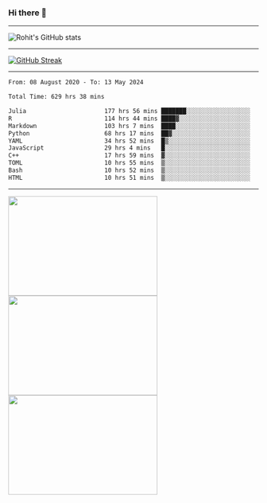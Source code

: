 ### Hi there 👋

<hr/>

![Rohit's GitHub stats](https://github-readme-stats.vercel.app/api?username=RohitRathore1&show_icons=true&theme=transparent)

<hr/>

[![GitHub Streak](http://github-readme-streak-stats.herokuapp.com?user=RohitRathore1&theme=dark&mode=weekly)](https://git.io/streak-stats)

<hr/>

<!--START_SECTION:waka-->

```txt
From: 08 August 2020 - To: 13 May 2024

Total Time: 629 hrs 38 mins

Julia                      177 hrs 56 mins ███████░░░░░░░░░░░░░░░░░░   28.26 %
R                          114 hrs 44 mins ████▓░░░░░░░░░░░░░░░░░░░░   18.22 %
Markdown                   103 hrs 7 mins  ████░░░░░░░░░░░░░░░░░░░░░   16.38 %
Python                     68 hrs 17 mins  ██▓░░░░░░░░░░░░░░░░░░░░░░   10.85 %
YAML                       34 hrs 52 mins  █▒░░░░░░░░░░░░░░░░░░░░░░░   05.54 %
JavaScript                 29 hrs 4 mins   █░░░░░░░░░░░░░░░░░░░░░░░░   04.62 %
C++                        17 hrs 59 mins  ▓░░░░░░░░░░░░░░░░░░░░░░░░   02.86 %
TOML                       10 hrs 55 mins  ▒░░░░░░░░░░░░░░░░░░░░░░░░   01.74 %
Bash                       10 hrs 52 mins  ▒░░░░░░░░░░░░░░░░░░░░░░░░   01.73 %
HTML                       10 hrs 51 mins  ▒░░░░░░░░░░░░░░░░░░░░░░░░   01.72 %
```

<!--END_SECTION:waka-->

<hr/>

<p>
  <img src="https://wakatime.com/share/@TeAmp0is0N/0205e68a-e5ed-48bf-b870-3c94c1fa77d3.svg" width="300" height="200">
  <img src="https://wakatime.com/share/@TeAmp0is0N/3935ee43-08a3-493e-8b95-60c1f9204b15.svg" width="300" height="200">
  <img src="https://wakatime.com/share/@TeAmp0is0N/8717aacc-7340-44e0-abb1-987dc9823fcd.svg" width="300" height="200">
</p>





